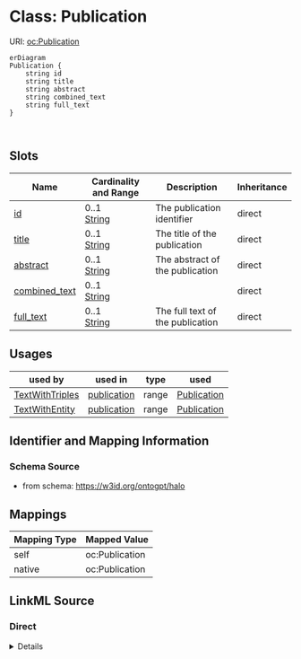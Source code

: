 

# Class: Publication



URI: [oc:Publication](http://w3id.org/ontogpt/ontology-class-templatePublication)



```mermaid
erDiagram
Publication {
    string id  
    string title  
    string abstract  
    string combined_text  
    string full_text  
}



```



<!-- no inheritance hierarchy -->


## Slots

| Name | Cardinality and Range | Description | Inheritance |
| ---  | --- | --- | --- |
| [id](id.md) | 0..1 <br/> [String](String.md) | The publication identifier | direct |
| [title](title.md) | 0..1 <br/> [String](String.md) | The title of the publication | direct |
| [abstract](abstract.md) | 0..1 <br/> [String](String.md) | The abstract of the publication | direct |
| [combined_text](combined_text.md) | 0..1 <br/> [String](String.md) |  | direct |
| [full_text](full_text.md) | 0..1 <br/> [String](String.md) | The full text of the publication | direct |





## Usages

| used by | used in | type | used |
| ---  | --- | --- | --- |
| [TextWithTriples](TextWithTriples.md) | [publication](publication.md) | range | [Publication](Publication.md) |
| [TextWithEntity](TextWithEntity.md) | [publication](publication.md) | range | [Publication](Publication.md) |






## Identifier and Mapping Information







### Schema Source


* from schema: https://w3id.org/ontogpt/halo





## Mappings

| Mapping Type | Mapped Value |
| ---  | ---  |
| self | oc:Publication |
| native | oc:Publication |





## LinkML Source

<!-- TODO: investigate https://stackoverflow.com/questions/37606292/how-to-create-tabbed-code-blocks-in-mkdocs-or-sphinx -->

### Direct

<details>
```yaml
name: Publication
from_schema: https://w3id.org/ontogpt/halo
attributes:
  id:
    name: id
    description: The publication identifier
    from_schema: https://w3id.org/ontogpt/halo
    domain_of:
    - NamedEntity
    - Publication
  title:
    name: title
    description: The title of the publication
    from_schema: https://w3id.org/ontogpt/halo
    rank: 1000
    domain_of:
    - Publication
  abstract:
    name: abstract
    description: The abstract of the publication
    from_schema: https://w3id.org/ontogpt/halo
    rank: 1000
    domain_of:
    - Publication
  combined_text:
    name: combined_text
    from_schema: https://w3id.org/ontogpt/halo
    rank: 1000
    domain_of:
    - Publication
  full_text:
    name: full_text
    description: The full text of the publication
    from_schema: https://w3id.org/ontogpt/halo
    rank: 1000
    domain_of:
    - Publication

```
</details>

### Induced

<details>
```yaml
name: Publication
from_schema: https://w3id.org/ontogpt/halo
attributes:
  id:
    name: id
    description: The publication identifier
    from_schema: https://w3id.org/ontogpt/halo
    alias: id
    owner: Publication
    domain_of:
    - NamedEntity
    - Publication
    range: string
  title:
    name: title
    description: The title of the publication
    from_schema: https://w3id.org/ontogpt/halo
    rank: 1000
    alias: title
    owner: Publication
    domain_of:
    - Publication
    range: string
  abstract:
    name: abstract
    description: The abstract of the publication
    from_schema: https://w3id.org/ontogpt/halo
    rank: 1000
    alias: abstract
    owner: Publication
    domain_of:
    - Publication
    range: string
  combined_text:
    name: combined_text
    from_schema: https://w3id.org/ontogpt/halo
    rank: 1000
    alias: combined_text
    owner: Publication
    domain_of:
    - Publication
    range: string
  full_text:
    name: full_text
    description: The full text of the publication
    from_schema: https://w3id.org/ontogpt/halo
    rank: 1000
    alias: full_text
    owner: Publication
    domain_of:
    - Publication
    range: string

```
</details>